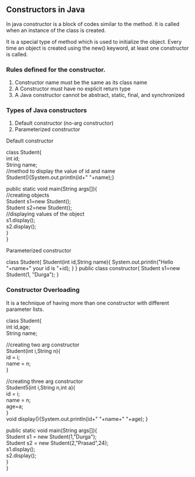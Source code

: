## Constructors in Java
In java constructor is a block of codes similar to the method. It is called when an instance of the class is created.

It is a special type of method which is used to initialize the object. Every time an object is created using the new() keyword, at least one constructor is called.

### Rules defined for the constructor.

1. Constructor name must be the same as its class name
2. A Constructor must have no explicit return type
3. A Java constructor cannot be abstract, static, final, and synchronized

### Types of Java constructors

1. Default constructor (no-arg constructor)
2. Parameterized constructor

Default constructor
   
class Student{  
int id;  
String name;  
//method to display the value of id and name  
Student(){System.out.println(id+" "+name);}  
  
public static void main(String args[]){  
//creating objects  
Student s1=new Student();  
Student s2=new Student();  
//displaying values of the object  
s1.display();  
s2.display();  
}  
}  
   
Parameterized constructor

class Student{
   Student(int id,String name){
       System.out.println("Hello "+name+" your id is "+id);
    }
 }
public class constructor{
   Student s1=new Student(1, "Durga");
}

### Constructor Overloading
   It is a technique of having more than one constructor with different parameter lists.
   
   class Student{  
      int id,age;  
      String name;  

   //creating two arg constructor  
   Student(int i,String n){  
     id = i;  
     name = n;  
   }
   
   //creating three arg constructor  
   Student5(int i,String n,int a){  
     id = i;  
     name = n;  
     age=a;  
   }  
 void display(){System.out.println(id+" "+name+" "+age);
}  
   
  public static void main(String args[]){  
  Student s1 = new Student(1,"Durga");  
  Student s2 = new Student(2,"Prasad",24);  
  s1.display();  
  s2.display();  
 }  
}  
   
